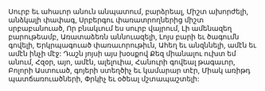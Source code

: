 
Սուրբ եւ ահաւոր անուն անպատում, բարձրեալ,
Միշտ ախորժելի, անձկալի փափագ,
Սրբերգու փառատրողներից միշտ սրբաբանուած,
Որ բնակւում ես սուրբ վայրում,
Լի ամենազեղ բարութեամբ,
Առատաձեռն աննուազելի,
Լոյս բարի եւ ծագումն գովելի,
Երկրպագուած փառաւորութիւն,
Ահեղ եւ անզննելի, ամէն եւ ամէն ինչի մէջ:
Դաշն յոյսի այս խօսքով
Քեզ միանալու ուխտ եմ անում,
Հզօր, այո, ամէն, ալելուիա,
Հանուրի գովեալ թագաւոր,
Բոլորի Աստուած, գոյերի ստեղծիչ եւ կամարար
տէր,
Միակ առիթդ պատճառուածների,
Փրկիչ եւ օծեալ մշտապաշտելի:
